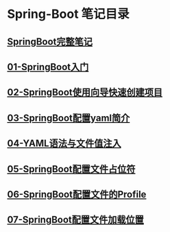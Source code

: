 # Spring-Boot 笔记目录

## [SpringBoot完整笔记](Spring-Boot/SpringBoot完整笔记)

## [01-SpringBoot入门](Spring-Boot/01-SpringBoot入门)

## [02-SpringBoot使用向导快速创建项目](Spring-Boot/02-SpringBoot使用向导快速创建项目)

## [03-SpringBoot配置yaml简介](Spring-Boot/03-SpringBoot配置yaml简介)

## [04-YAML语法与文件值注入](Spring-Boot/04-YAML语法与文件值注入)

## [05-SpringBoot配置文件占位符](Spring-Boot/05-SpringBoot配置文件占位符)

## [06-SpringBoot配置文件的Profile](Spring-Boot/06-SpringBoot配置文件的Profile)

## [07-SpringBoot配置文件加载位置](Spring-Boot/07-SpringBoot配置文件加载位置)

